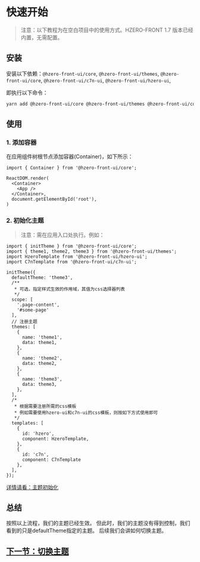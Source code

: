 # 快速开始

> 注意：以下教程为在空白项目中的使用方式。HZERO-FRONT 1.7 版本已经内置，无需配置。

## 安装

安装以下依赖：`@hzero-front-ui/core`, `@hzero-front-ui/themes`, `@hzero-front-ui/core`, `@hzero-front-ui/c7n-ui`, `@hzero-front-ui/hzero-ui`, 

即执行以下命令：

```bash
yarn add @hzero-front-ui/core @hzero-front-ui/themes @hzero-front-ui/core @hzero-front-ui/c7n-ui @hzero-front-ui/hzero-ui 
```

## 使用

### 1. 添加容器

在应用组件树根节点添加容器(Container)，如下所示：

```tsx
import { Container } from '@hzero-front-ui/core';

ReactDOM.render(
  <Container>
    <App />
  </Container>, 
  document.getElementById('root'),
)
```

### 2. 初始化主题

> 注意：需在应用入口处执行。例如：

```tsx
import { initTheme } from '@hzero-front-ui/core';
import { theme1, theme2, theme3 } from '@hzero-front-ui/themes';
import HzeroTemplate from '@hzero-front-ui/hzero-ui';
import C7nTemplate from '@hzero-front-ui/c7n-ui';

initTheme({
  defaultTheme: 'theme3',
  /**
   * 可选，指定样式生效的作用域，其值为css选择器列表
   */
  scope: [
    '.page-content',
    '#some-page'
  ],
  // 注册主题
  themes: [
    {
      name: 'theme1',
      data: theme1,
    },
    {
      name: 'theme2',
      data: theme2,
    },
    {
      name: 'theme3',
      data: theme3,
    },
  ],
  /*
   * 根据需要注册所需的css模板
   * 例如需要使用hzero-ui和c7n-ui的css模板，则按如下方式使用即可
   */
  templates: [
    {
      id: 'hzero',
      component: HzeroTemplate,
    },
    {
      id: 'c7n',
      component: C7nTemplate
    },
  ],
});

```

[详情请看：主题初始化](./initialize.md)

## 总结

按照以上流程，我们的主题已经生效。
但此时，我们的主题没有得到控制，我们看到的只是defaultTheme指定的主题。
后续我们会讲如何切换主题。

## [下一节：切换主题](./change-theme.md)